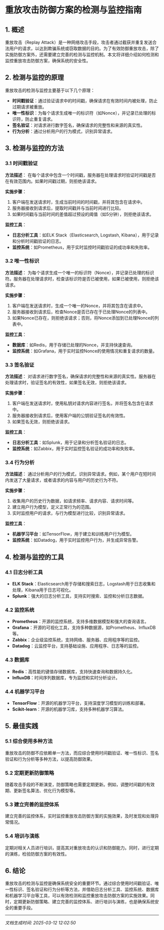 # 重放攻击防御方案的检测与监控指南

## 1. 概述

重放攻击（Replay Attack）是一种网络攻击手段，攻击者通过截获并重复发送合法用户的请求，以达到欺骗系统或窃取数据的目的。为了有效防御重放攻击，除了实施防御方案外，还需要建立完善的检测与监控机制。本文将详细介绍如何检测和监控重放攻击防御方案，确保系统的安全性。

## 2. 检测与监控的原理

重放攻击的检测与监控主要基于以下几个原理：

- **时间戳验证**：通过验证请求中的时间戳，确保请求在有效时间内被处理，防止过期请求被重放。
- **唯一性标识**：为每个请求生成唯一的标识符（如Nonce），并记录已处理的标识符，防止重复请求。
- **签名验证**：对请求进行数字签名，确保请求的完整性和来源的真实性。
- **行为分析**：通过分析用户的行为模式，识别异常请求。

## 3. 检测与监控的方法

### 3.1 时间戳验证

**方法描述**：
在每个请求中包含一个时间戳，服务器在处理请求时验证时间戳是否在有效范围内。如果时间戳过期，则拒绝该请求。

**实施步骤**：
1. 客户端在发送请求时，生成当前时间的时间戳，并将其包含在请求中。
2. 服务器接收到请求后，提取时间戳并与当前时间进行比较。
3. 如果时间戳与当前时间的差值超过预设的阈值（如5分钟），则拒绝该请求。

**监控工具**：
- **日志分析工具**：如ELK Stack（Elasticsearch, Logstash, Kibana），用于记录和分析时间戳验证的日志。
- **监控系统**：如Prometheus，用于实时监控时间戳验证的成功率和失败率。

### 3.2 唯一性标识

**方法描述**：
为每个请求生成一个唯一的标识符（Nonce），并记录已处理的标识符。服务器在处理请求时，检查该标识符是否已被使用，如果已被使用，则拒绝该请求。

**实施步骤**：
1. 客户端在发送请求时，生成一个唯一的Nonce，并将其包含在请求中。
2. 服务器接收到请求后，检查Nonce是否已存在于已处理Nonce的列表中。
3. 如果Nonce已存在，则拒绝该请求；否则，将Nonce添加到已处理Nonce的列表中。

**监控工具**：
- **数据库**：如Redis，用于存储已处理的Nonce，并支持快速查询。
- **监控系统**：如Grafana，用于实时监控Nonce的使用情况和重复请求的数量。

### 3.3 签名验证

**方法描述**：
对请求进行数字签名，确保请求的完整性和来源的真实性。服务器在处理请求时，验证签名的有效性，如果签名无效，则拒绝该请求。

**实施步骤**：
1. 客户端在发送请求时，使用私钥对请求内容进行签名，并将签名包含在请求中。
2. 服务器接收到请求后，使用客户端的公钥验证签名的有效性。
3. 如果签名无效，则拒绝该请求。

**监控工具**：
- **日志分析工具**：如Splunk，用于记录和分析签名验证的日志。
- **监控系统**：如Zabbix，用于实时监控签名验证的成功率和失败率。

### 3.4 行为分析

**方法描述**：
通过分析用户的行为模式，识别异常请求。例如，某个用户在短时间内发送了大量请求，或者请求的内容与用户的历史行为不符。

**实施步骤**：
1. 收集用户的历史行为数据，如请求频率、请求内容、请求时间等。
2. 建立用户行为模型，定义正常行为的范围。
3. 实时监控用户的请求，与行为模型进行比较，识别异常请求。

**监控工具**：
- **机器学习平台**：如TensorFlow，用于建立和训练用户行为模型。
- **监控系统**：如Datadog，用于实时监控用户行为，并生成异常告警。

## 4. 检测与监控的工具

### 4.1 日志分析工具

- **ELK Stack**：Elasticsearch用于存储和搜索日志，Logstash用于日志收集和处理，Kibana用于日志可视化。
- **Splunk**：强大的日志分析工具，支持实时搜索、监控和分析日志数据。

### 4.2 监控系统

- **Prometheus**：开源的监控系统，支持多维数据模型和强大的查询语言。
- **Grafana**：开源的可视化工具，支持多种数据源，如Prometheus、InfluxDB等。
- **Zabbix**：企业级监控系统，支持网络、服务器、应用程序等的监控。
- **Datadog**：云监控平台，支持基础设施、应用程序、日志等的监控。

### 4.3 数据库

- **Redis**：高性能的键值存储数据库，支持快速查询和数据持久化。
- **InfluxDB**：时间序列数据库，专为监控和实时分析设计。

### 4.4 机器学习平台

- **TensorFlow**：开源的机器学习平台，支持深度学习模型的训练和部署。
- **Scikit-learn**：开源的机器学习库，支持多种机器学习算法。

## 5. 最佳实践

### 5.1 综合使用多种方法

重放攻击的防御不应依赖单一方法，而应综合使用时间戳验证、唯一性标识、签名验证和行为分析等多种方法，以提高防御效果。

### 5.2 定期更新防御策略

随着攻击手段的不断演变，防御策略也需要定期更新。例如，调整时间戳的有效期、更新签名算法、优化行为模型等。

### 5.3 建立完善的监控体系

建立完善的监控体系，实时监控重放攻击防御方案的实施效果，及时发现和处理异常情况。

### 5.4 培训与演练

定期对相关人员进行培训，提高其对重放攻击的认识和防御能力。同时，进行定期的演练，检验防御方案的有效性。

## 6. 结论

重放攻击的检测与监控是确保系统安全的重要环节。通过综合使用时间戳验证、唯一性标识、签名验证和行为分析等方法，并借助日志分析工具、监控系统、数据库和机器学习平台等工具，可以有效检测和监控重放攻击防御方案的实施效果。同时，定期更新防御策略、建立完善的监控体系、进行培训与演练，也是确保系统安全的重要手段。

---

*文档生成时间: 2025-03-12 12:02:50*
